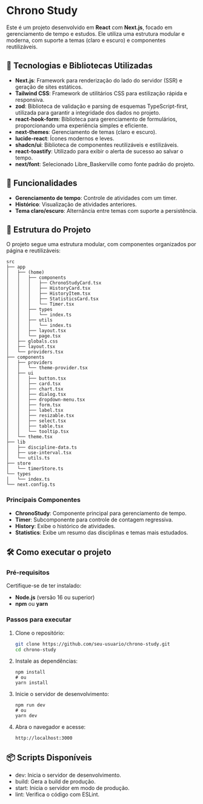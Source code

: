 # Chrono Study

Este é um projeto desenvolvido em **React** com **Next.js**, focado em gerenciamento de tempo e estudos. Ele utiliza uma estrutura modular e moderna, com suporte a temas (claro e escuro) e componentes reutilizáveis.

## 🚀 Tecnologias e Bibliotecas Utilizadas

- **Next.js**: Framework para renderização do lado do servidor (SSR) e geração de sites estáticos.
- **Tailwind CSS**: Framework de utilitários CSS para estilização rápida e responsiva.
- **zod**: Biblioteca de validação e parsing de esquemas TypeScript-first, utilizada para garantir a integridade dos dados no projeto.
- **react-hook-form**: Biblioteca para gerenciamento de formulários, proporcionando uma experiência simples e eficiente.
- **next-themes**: Gerenciamento de temas (claro e escuro).
- **lucide-react**: Ícones modernos e leves.
- **shadcn/ui**: Biblioteca de componentes reutilizáveis e estilizáveis.
- **react-toastify**: Utilizado para exibir o alerta de sucesso ao salvar o tempo.
- **next/font**: Selecionado Libre_Baskerville como fonte padrão do projeto.

## 🌟 Funcionalidades

- **Gerenciamento de tempo**: Controle de atividades com um timer.
- **Histórico**: Visualização de atividades anteriores.
- **Tema claro/escuro**: Alternância entre temas com suporte a persistência.

## 📂 Estrutura do Projeto

O projeto segue uma estrutura modular, com componentes organizados por página e reutilizáveis:

```plaintext
src
├── app
│   ├── (home)
│   │   ├── components
│   │   │   ├── ChronoStudyCard.tsx
│   │   │   ├── HistoryCard.tsx
│   │   │   ├── HistoryItem.tsx
│   │   │   ├── StatisticsCard.tsx
│   │   │   └── Timer.tsx
│   │   ├── types
│   │   │   └── index.ts
│   │   ├── utils
│   │   │   └── index.ts
│   │   ├── layout.tsx
│   │   └── page.tsx
│   ├── globals.css
│   ├── layout.tsx
│   └── providers.tsx
├── components
│   ├── providers
│   │   └── theme-provider.tsx
│   ├── ui
│   │   ├── button.tsx
│   │   ├── card.tsx
│   │   ├── chart.tsx
│   │   ├── dialog.tsx
│   │   ├── dropdown-menu.tsx
│   │   ├── form.tsx
│   │   ├── label.tsx
│   │   ├── resizable.tsx
│   │   ├── select.tsx
│   │   ├── table.tsx
│   │   └── tooltip.tsx
│   └── theme.tsx
├── lib
│   ├── discipline-data.ts
│   ├── use-interval.tsx
│   └── utils.ts
├── store
│   └── timerStore.ts
└── types
│   └── index.ts
└── next.config.ts
```

### Principais Componentes

- **ChronoStudy**: Componente principal para gerenciamento de tempo.
- **Timer**: Subcomponente para controle de contagem regressiva.
- **History**: Exibe o histórico de atividades.
- **Statistics**: Exibe um resumo das disciplinas e temas mais estudados.

## 🛠️ Como executar o projeto

### Pré-requisitos

Certifique-se de ter instalado:

- **Node.js** (versão 16 ou superior)
- **npm** ou **yarn**

### Passos para executar

1. Clone o repositório:
   ```bash
   git clone https://github.com/seu-usuario/chrono-study.git
   cd chrono-study
   ```
2. Instale as dependências:

   ```
   npm install
   # ou
   yarn install
   ```

3. Inicie o servidor de desenvolvimento:

   ```
   npm run dev
   # ou
   yarn dev
   ```

4. Abra o navegador e acesse:
   ```
   http://localhost:3000
   ```

## 📦 Scripts Disponíveis

- dev: Inicia o servidor de desenvolvimento.
- build: Gera a build de produção.
- start: Inicia o servidor em modo de produção.
- lint: Verifica o código com ESLint.
